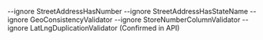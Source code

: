 --ignore StreetAddressHasNumber --ignore StreetAddressHasStateName --ignore GeoConsistencyValidator --ignore StoreNumberColumnValidator --ignore LatLngDuplicationValidator (Confirmed in API)
